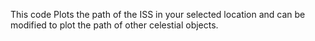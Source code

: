 This code Plots the path of the ISS in your selected location and can be modified to plot the path of other celestial objects.
